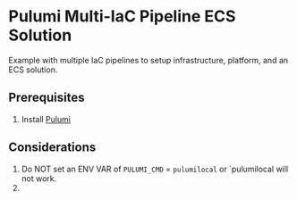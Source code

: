 # Pulumi Multi-IaC Pipeline ECS Solution
Example with multiple IaC pipelines to setup infrastructure, platform, and an ECS solution. 

## Prerequisites
1. Install [Pulumi](https://www.pulumi.com/docs/install/)


## Considerations
1. Do NOT set an ENV VAR of `PULUMI_CMD` = `pulumilocal` or `pulumilocal will not work.
2. 